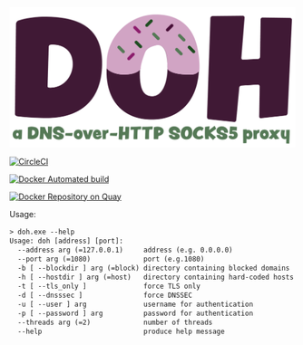 ![doh](img/doh.png)

[![CircleCI](https://circleci.com/gh/JLospinoso/doh.svg?style=svg)](https://circleci.com/gh/JLospinoso/doh)

[![Docker Automated build](https://img.shields.io/docker/automated/jlospinoso/doh.svg)](https://hub.docker.com/r/jlospinoso/doh/)

[![Docker Repository on Quay](https://quay.io/repository/jlospinoso/doh/status "Docker Repository on Quay")](https://quay.io/repository/jlospinoso/doh)

Usage: 

```
> doh.exe --help
Usage: doh [address] [port]:
  --address arg (=127.0.0.1)     address (e.g. 0.0.0.0)
  --port arg (=1080)             port (e.g.1080)
  -b [ --blockdir ] arg (=block) directory containing blocked domains
  -h [ --hostdir ] arg (=host)   directory containing hard-coded hosts
  -t [ --tls_only ]              force TLS only
  -d [ --dnsssec ]               force DNSSEC
  -u [ --user ] arg              username for authentication
  -p [ --password ] arg          password for authentication
  --threads arg (=2)             number of threads
  --help                         produce help message
```